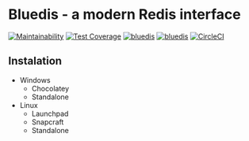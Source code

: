 # Bluedis - a modern Redis interface

[![Maintainability](https://api.codeclimate.com/v1/badges/aaefed9cea9d3851dea5/maintainability)](https://codeclimate.com/github/ghanizadev/bluedis/maintainability)
[![Test Coverage](https://api.codeclimate.com/v1/badges/aaefed9cea9d3851dea5/test_coverage)](https://codeclimate.com/github/ghanizadev/bluedis/test_coverage)
[![bluedis](https://snapcraft.io/bluedis/badge.svg)](https://snapcraft.io/bluedis)
[![bluedis](https://snapcraft.io/bluedis/trending.svg?name=0)](https://snapcraft.io/bluedis)
[![CircleCI](https://circleci.com/gh/ghanizadev/bluedis/tree/master.svg?style=svg)](https://circleci.com/gh/ghanizadev/bluedis/tree/master)

## Instalation

- Windows
  - Chocolatey
  - Standalone
- Linux
  - Launchpad
  - Snapcraft
  - Standalone
